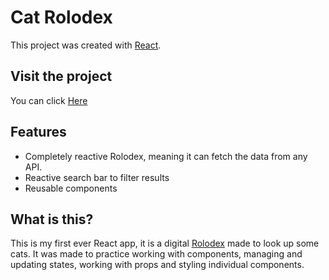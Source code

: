 # Cat Rolodex

This project was created with [React](https://reactjs.org).

## Visit the project

You can click [Here](https://rikaisan.github.io/cat-rolodex)

## Features

-   Completely reactive Rolodex, meaning it can fetch the data from any API.
-   Reactive search bar to filter results
-   Reusable components

## What is this?

This is my first ever React app, it is a digital [Rolodex](https://en.wikipedia.org/wiki/Rolodex) made to look up some cats. It was made to practice working with components, managing and updating states, working with props and styling individual components.
